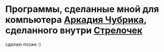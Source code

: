 # Программы, сделанные мной для компьютера [Аркадия Чубрика](https://github.com/chubrik/LogicArrows), сделанного внутри [Стрелочек](https://logic-arrows.io/)
сделаю позже :)
